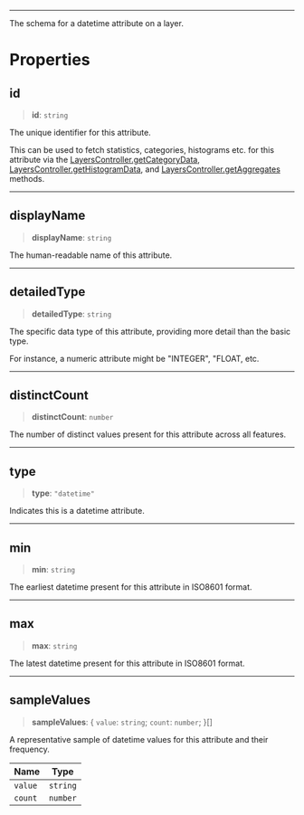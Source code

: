 ***

The schema for a datetime attribute on a layer.

# Properties

## id

> **id**: `string`

The unique identifier for this attribute.

This can be used to fetch statistics, categories, histograms etc. for this attribute
via the [LayersController.getCategoryData](LayersController.md#getcategorydata), [LayersController.getHistogramData](LayersController.md#gethistogramdata),
and [LayersController.getAggregates](LayersController.md#getaggregates) methods.

***

## displayName

> **displayName**: `string`

The human-readable name of this attribute.

***

## detailedType

> **detailedType**: `string`

The specific data type of this attribute, providing more detail than the basic type.

For instance, a numeric attribute might be "INTEGER", "FLOAT, etc.

***

## distinctCount

> **distinctCount**: `number`

The number of distinct values present for this attribute across all features.

***

## type

> **type**: `"datetime"`

Indicates this is a datetime attribute.

***

## min

> **min**: `string`

The earliest datetime present for this attribute in ISO8601 format.

***

## max

> **max**: `string`

The latest datetime present for this attribute in ISO8601 format.

***

## sampleValues

> **sampleValues**: \{ `value`: `string`; `count`: `number`; }\[]

A representative sample of datetime values for this attribute and their frequency.

| Name    | Type     |
| ------- | -------- |
| `value` | `string` |
| `count` | `number` |
